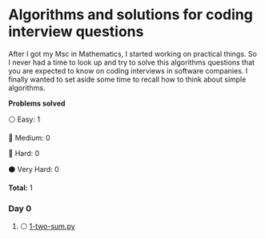 # Algorithms and solutions for coding interview questions

After I got my Msc in Mathematics, I started working on practical things.
So I never had a time to look up and try to solve this algorithms questions 
that you are expected to know on coding interviews in software companies.
I finally wanted to set aside some time to recall how to think about simple algorithms.


**Problems solved**


:white_circle: Easy: 1

:large_blue_circle: Medium: 0

:red_circle: Hard: 0

:black_circle: Very Hard: 0

__Total:__ 1

### Day 0 

1. :white_circle: [1-two-sum.py](leetCode/1_two_sum.py)
